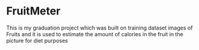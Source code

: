 # FruitMeter
This is my graduation project which was built on training dataset images of Fruits and it is used to estimate the amount of calories in the fruit in the picture for diet purposes
